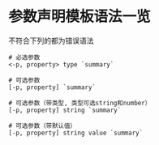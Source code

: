 # 参数声明模板语法一览
不符合下列的都为错误语法

```
# 必选参数
<-p, property> type `summary`

# 可选参数
[-p, property] `summary`

# 可选参数（带类型, 类型可选string和number）
[-p, property] string `summary`

# 可选参数（带默认值）
[-p, property] string value `summary`

```